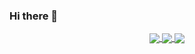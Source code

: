 ### Hi there 👋

<div align="center"> 
  <a href="https://github.com/anuraghazra/github-readme-stats">
    <img align="center" src="https://github-readme-stats.vercel.app/api?username=partner0487&hide_title=true&show_icons=true&theme=radical" />
  </a>
  <a href="https://github.com/anuraghazra/github-readme-stats">
    <img align="center" src="https://github-readme-stats.vercel.app/api/top-langs/?username=partner0487&layout=compact&theme=radical" />
  </a>

  <a href="[https://github.com/anuraghazra/github-readme-stats](https://github.com/ashutosh00710/github-readme-activity-graph">
    <img align="center" src="https://github-readme-activity-graph.vercel.app/graph?username=partner0487&theme=github-compact" />
  </a>
  
</div>
